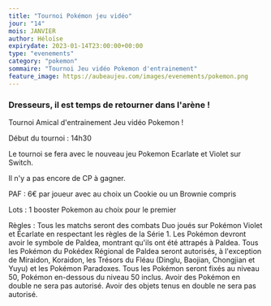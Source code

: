 ```yaml
---
title: "Tournoi Pokémon jeu vidéo"
jour: "14"
mois: JANVIER
author: Héloïse
expirydate: 2023-01-14T23:00:00+00:00
type: "evenements"
category: "pokemon"
sommaire: "Tournoi Jeu vidéo Pokemon d'entrainement"
feature_image: https://aubeaujeu.com/images/evenements/pokemon.png
---
```

### Dresseurs, il est temps de retourner dans l'arène !

Tournoi Amical d'entrainement Jeu vidéo Pokemon !

Début du tournoi : 14h30

Le tournoi se fera avec le nouveau jeu Pokemon Ecarlate et Violet sur Switch.

Il n'y a pas encore de CP à gagner.

PAF : 6€ par joueur avec au choix un Cookie ou un Brownie compris

Lots : 1 booster Pokemon au choix pour le premier

Règles :
Tous les matchs seront des combats Duo joués sur Pokémon Violet et Écarlate en respectant les règles de la Série 1.
Les Pokémon devront avoir le symbole de Paldea, montrant qu'ils ont été attrapés à Paldea.
Tous les Pokémon du Pokédex Régional de Paldea seront autorisés, à l'exception de Miraidon, Koraidon, les Trésors du Fléau (Dinglu, Baojian, Chongjian et Yuyu) et les Pokémon Paradoxes.
Tous les Pokémon seront fixés au niveau 50, Pokémon en-dessous du niveau 50 inclus.
Avoir des Pokémon en double ne sera pas autorisé.
Avoir des objets tenus en double ne sera pas autorisé.
